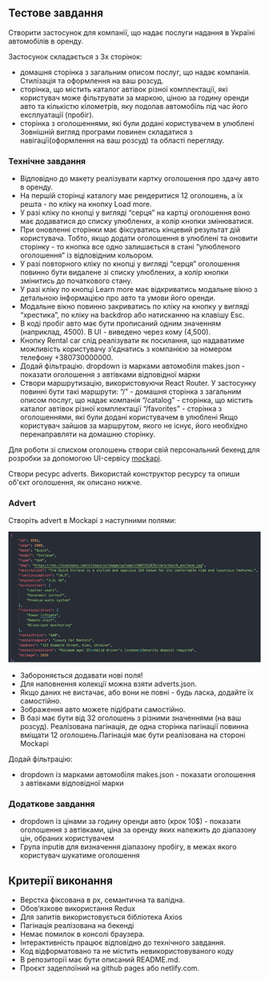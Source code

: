 ## Тестове завдання

Створити застосунок для компанії, що надає послуги надання в Україні автомобілів в оренду.

Застосунок складається з 3х сторінок:

- домашня сторінка з загальним описом послуг, що надає компанія. Стилізація та оформлення на ваш розсуд.
- сторінка, що містить каталог автівок різної комплектації, які користувач може фільтрувати за маркою, ціною за годину оренди авто та кількістю кілометрів, яку подолав автомобіль під час його експлуатації (пробіг).
- сторінка з оголошеннями, які були додані користувачем в улюблені Зовнішній вигляд програми повинен складатися з навігації(оформлення на ваш розсуд) та області перегляду.

### Технічне завдання

- Відповідно до макету реалізувати картку оголошення про здачу авто в оренду.
- На першій сторінці каталогу має рендеритися 12 оголошень, а їх решта - по кліку на кнопку Load more.
- У разі кліку по кнопці у вигляді “серця” на картці оголошення воно має додаватися до списку улюблених, а колір кнопки змінюватися.
- При оновленні сторінки має фіксуватись кінцевий результат дій користувача. Тобто, якщо додати оголошення в улюблені та оновити сторінку - то кнопка все одно залишається в стані “улюбленого оголошення” із відповідним кольором.
- У разі повторного кліку по кнопці у вигляді “серця” оголошення повинно бути видалене зі списку улюблених, а колір кнопки змінитись до початкового стану.
- У разі кліку по кнопці Learn more має відкриватись модальне вікно з детальною інформацією про авто та умови його оренди.
- Модальне вікно повинно закриватись по кліку на кнопку у вигляді “хрестика”, по кліку на backdrop або натисканню на клавішу Esc.
- В коді пробіг авто має бути прописаний одним значенням (наприклад, 4500). В UI - виведено через кому (4,500).
- Кнопку Rental car слід реалізувати як посилання, що надаватиме можливість користувачу зʼєднатись з компанією за номером телефону +380730000000.
- Додай фільтрацію. dropdown із марками автомобіля makes.json - показати оголошення з автівками відповідної марки
- Створи маршрутизацію, використовуючи React Router. У застосунку повинні бути такі маршрути: “/” - домашня сторінка з загальним описом послуг, що надає компанія “/catalog” - сторінка, що містить каталог автівок різної комплектації “/favorites” - сторінка з оголошеннями, які були додані користувачем в улюблені Якщо користувач зайшов за маршрутом, якого не існує, його необхідно перенаправляти на домашню сторінку.

Для роботи зі списком оголошень створи свій персональний бекенд для розробки за допомогою UI-сервісу [mockapi](https://mockapi.io/).

Створи ресурс adverts. Використай конструктор ресурсу та опиши об'єкт оголошення, як описано нижче.

### Advert

Створіть advert в Mockapi з наступними полями:

![alt text](./public/image.png)

- Забороняється додавати нові поля!
- Для наповнення колекції можна взяти adverts.json.
- Якщо даних не вистачає, або вони не повні - будь ласка, додайте їх самостійно.
- Зображення авто можете підібрати самостійно.
- В базі має бути від 32 оголошень з різними значеннями (на ваш розсуд). Реалізована пагінація, де одна сторінка пагінації повинна вміщати 12 оголошень.Пагінація має бути реалізована на стороні Mockapi

Додай фільтрацію:

- dropdown із марками автомобіля makes.json - показати оголошення з автівками відповідної марки

### Додаткове завдання

- dropdown із цінами за годину оренди авто (крок 10$) - показати оголошення з автівками, ціна за оренду яких належить до діапазону цін, обраних користувачем
- Група inputів для визначення діапазону пробігу, в межах якого користувач шукатиме оголошення

## Критерії виконання

- Верстка фіксована в рх, семантична та валідна.
- Обов’язкове використання Redux
- Для запитів використовується бібліотека Axios
- Пагінація реалізована на бекенді
- Немає помилок в консолі браузера.
- Інтерактивність працює відповідно до технічного завдання.
- Код відформатовано та не містить невикористовуваного коду
- В репозиторії має бути описаний README.md.
- Проєкт задеплоїний на github pages або netlify.com.
